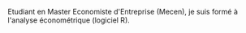 ﻿---
# Display name
name: Grégoire AMATO

# Username (this should match the folder name)
authors:
- admin

# Is this the primary user of the site?
superuser: true

# Role/position
role: Data Analyst Junior

# Organizations/Affiliations
organizations:
- name: Mécen
  url: "http://mecen-univ-tours.fr/"

# Short bio (displayed in user profile at end of posts)
bio: Etudiant en économie et en analyse de données.

interests:
- Analyse de données
- Python


education:
  courses:
  - course: Master 1 Economiste d'entreprise
    institution: Université de Tours
    year: 2020
  - course: Licence d'économie
    institution: Université de Tours
    year: 2019

# Social/Academic Networking
# For available icons, see: https://sourcethemes.com/academic/docs/page-builder/#icons
#   For an email link, use "fas" icon pack, "envelope" icon, and a link in the
#   form "mailto:your-email@example.com" or "#contact" for contact widget.
social:
- icon: envelope
  icon_pack: fas
  link: 'mailto:amato.gregoire@gmail.com'  # For a direct email link, use "mailto:test@example.org".
- icon: linkedin
  icon_pack: fab
  link: https://www.linkedin.com/in/gregoire-amato-junior-data-analyst/?locale=fr_FR
# Link to a PDF of your resume/CV from the About widget.
# To enable, copy your resume/CV to `static/files/cv.pdf` and uncomment the lines below.
- icon: cv
  icon_pack: ai
  link: 'files/cv_fr.pdf'

# Enter email to display Gravatar (if Gravatar enabled in Config)
email: ""

# Organizational groups that you belong to (for People widget)
#   Set this to `[]` or comment out if you are not using People widget.
# user_groups:
# - Researchers
# - Visitors
---

Etudiant en Master Economiste d'Entreprise (Mecen), je suis formé à 
l'analyse économétrique (logiciel R). 
